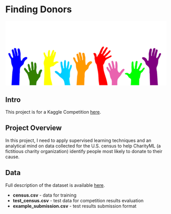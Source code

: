 # Finding Donors

![volunteer](/images/volunteer.png)

## Intro
This project is for a Kaggle Competition [here](https://www.kaggle.com/c/udacity-mlcharity-competition).

## Project Overview
In this project, I need to apply supervised learning techniques and an analytical mind on data collected for the U.S. census to help CharityML (a fictitious charity organization) identify people most likely to donate to their cause.

## Data
Full description of the dataset is available [here](https://archive.ics.uci.edu/ml/machine-learning-databases/adult/adult.names).

- **census.csv** - data for training
- **test_census.csv** - test data for competition results evaluation
- **example_submission.csv** - test results submission format
